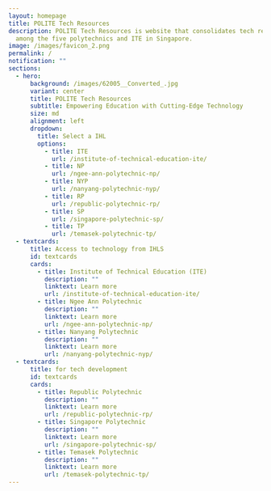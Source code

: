 ```yaml
---
layout: homepage
title: POLITE Tech Resources
description: POLITE Tech Resources is website that consolidates tech resources
  among the five polytechnics and ITE in Singapore.
image: /images/favicon_2.png
permalink: /
notification: ""
sections:
  - hero:
      background: /images/62005__Converted_.jpg
      variant: center
      title: POLITE Tech Resources
      subtitle: Empowering Education with Cutting-Edge Technology
      size: md
      alignment: left
      dropdown:
        title: Select a IHL
        options:
          - title: ITE
            url: /institute-of-technical-education-ite/
          - title: NP
            url: /ngee-ann-polytechnic-np/
          - title: NYP
            url: /nanyang-polytechnic-nyp/
          - title: RP
            url: /republic-polytechnic-rp/
          - title: SP
            url: /singapore-polytechnic-sp/
          - title: TP
            url: /temasek-polytechnic-tp/
  - textcards:
      title: Access to technology from IHLS
      id: textcards
      cards:
        - title: Institute of Technical Education (ITE)
          description: ""
          linktext: Learn more
          url: /institute-of-technical-education-ite/
        - title: Ngee Ann Polytechnic
          description: ""
          linktext: Learn more
          url: /ngee-ann-polytechnic-np/
        - title: Nanyang Polytechnic
          description: ""
          linktext: Learn more
          url: /nanyang-polytechnic-nyp/
  - textcards:
      title: for tech development
      id: textcards
      cards:
        - title: Republic Polytechnic
          description: ""
          linktext: Learn more
          url: /republic-polytechnic-rp/
        - title: Singapore Polytechnic
          description: ""
          linktext: Learn more
          url: /singapore-polytechnic-sp/
        - title: Temasek Polytechnic
          description: ""
          linktext: Learn more
          url: /temasek-polytechnic-tp/
---
```


